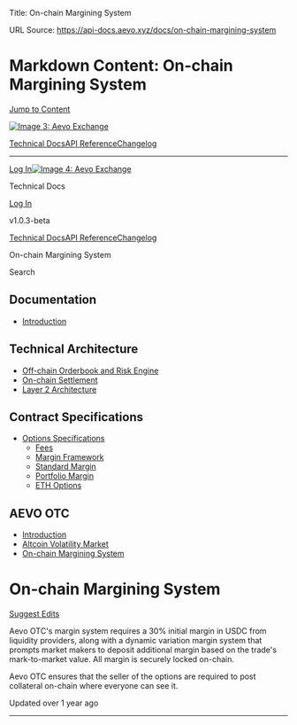 Title: On-chain Margining System

URL Source: https://api-docs.aevo.xyz/docs/on-chain-margining-system

Markdown Content:
On-chain Margining System
===============
                                                                                                               

[Jump to Content](https://api-docs.aevo.xyz/docs/on-chain-margining-system#content)

[![Image 3: Aevo Exchange](https://files.readme.io/dbce2d9-Aevo_Logotype_White.svg)](https://api-docs.aevo.xyz/reference)

[Technical Docs](https://api-docs.aevo.xyz/docs)[API Reference](https://api-docs.aevo.xyz/reference)[Changelog](https://api-docs.aevo.xyz/changelog)

* * *

[Log In](https://api-docs.aevo.xyz/login?redirect_uri=/docs/on-chain-margining-system)[![Image 4: Aevo Exchange](https://files.readme.io/dbce2d9-Aevo_Logotype_White.svg)](https://api-docs.aevo.xyz/reference)

Technical Docs

[Log In](https://api-docs.aevo.xyz/login?redirect_uri=/docs/on-chain-margining-system)

v1.0.3-beta

[Technical Docs](https://api-docs.aevo.xyz/docs)[API Reference](https://api-docs.aevo.xyz/reference)[Changelog](https://api-docs.aevo.xyz/changelog)

On-chain Margining System

Search

Documentation
-------------

*   [Introduction](https://api-docs.aevo.xyz/docs/integrating-with-aevo-testnet)

Technical Architecture
----------------------

*   [Off-chain Orderbook and Risk Engine](https://api-docs.aevo.xyz/docs/off-chain-orderbook-and-risk-engine)
*   [On-chain Settlement](https://api-docs.aevo.xyz/docs/on-chain-settlement)
*   [Layer 2 Architecture](https://api-docs.aevo.xyz/docs/layer-2-architecture)

Contract Specifications
-----------------------

*   [Options Specifications](https://api-docs.aevo.xyz/docs/fees)
    *   [Fees](https://api-docs.aevo.xyz/docs/fees)
    *   [Margin Framework](https://api-docs.aevo.xyz/docs/margin-rules)
    *   [Standard Margin](https://api-docs.aevo.xyz/docs/standard-margin)
    *   [Portfolio Margin](https://docs.google.com/document/d/1Ho-6kpF0e03-i1ApWEtx5aTTujxDUgn17bUNhkRdT0o/edit?usp=sharing)
    *   [ETH Options](https://api-docs.aevo.xyz/docs/eth-options)

AEVO OTC
--------

*   [Introduction](https://api-docs.aevo.xyz/docs/introduction)
*   [Altcoin Volatility Market](https://api-docs.aevo.xyz/docs/altcoin-volatility-market)
*   [On-chain Margining System](https://api-docs.aevo.xyz/docs/on-chain-margining-system)

On-chain Margining System
=========================

[Suggest Edits](https://api-docs.aevo.xyz/edit/on-chain-margining-system)

Aevo OTC's margin system requires a 30% initial margin in USDC from liquidity providers, along with a dynamic variation margin system that prompts market makers to deposit additional margin based on the trade's mark-to-market value. All margin is securely locked on-chain.

Aevo OTC ensures that the seller of the options are required to post collateral on-chain where everyone can see it.

Updated over 1 year ago

* * *
